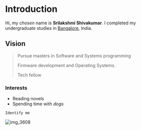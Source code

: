 # Introduction

Hi, my *chosen* name is **Srilakshmi Shivakumar**. I completed my undergraduate studies in <span style="color:blue">[Bangalore](https://en.wikipedia.org/wiki/Bangalore)</span>, India.

## Vision

> Pursue masters in Software and Systems programming
>
> Firmware development and Operating Systems.
>
> Tech fellow

### Interests
  - Reading novels
  - Spending time with _*dogs*_
  
~~~~
Identify me
~~~~
![img_3608](https://user-images.githubusercontent.com/35706182/46250601-b3274f80-c3f2-11e8-9249-352d30b3f57a.JPG)
